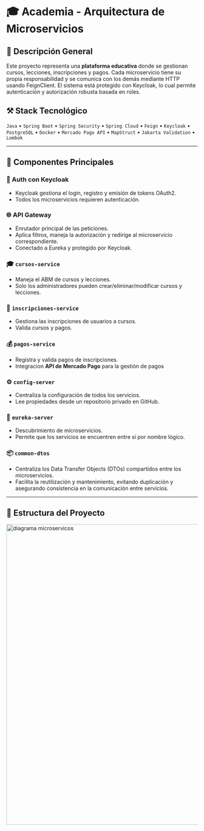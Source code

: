# 🎓 Academia - Arquitectura de Microservicios 
## 📖 Descripción General

Este proyecto representa una **plataforma educativa** donde se gestionan cursos, lecciones, inscripciones y pagos. Cada microservicio tiene su propia responsabilidad y se comunica con los demás mediante HTTP usando FeignClient. El sistema está protegido con Keycloak, lo cual permite autenticación y autorización robusta basada en roles.

## ⚒️ Stack Tecnológico

`Java` • `Spring Boot` • `Spring Security` • `Spring Cloud` • `Feign` • `Keycloak` • `PostgreSQL` • `Docker` • `Mercado Pago API` • `MapStruct` • `Jakarta Validation` • `Lombok`

---

## 🧩 Componentes Principales

### 🔐 Auth con Keycloak
- Keycloak gestiona el login, registro y emisión de tokens OAuth2.
- Todos los microservicios requieren autenticación.

### 🌐 API Gateway
- Enrutador principal de las peticiones.
- Aplica filtros, maneja la autorización y redirige al microservicio correspondiente.
- Conectado a Eureka y protegido por Keycloak.

### 🎓 `cursos-service`
- Maneja el ABM de cursos y lecciones.
- Solo los administradores pueden crear/eliminar/modificar cursos y lecciones.

### 📝 `inscripciones-service`
- Gestiona las inscripciones de usuarios a cursos.
- Valida cursos y pagos.

### 💰 `pagos-service`
- Registra y valida pagos de inscripciones.
- Integracion **API de Mercado Pago** para la gestión de pagos

### ⚙️ `config-server`
- Centraliza la configuración de todos los servicios.
- Lee propiedades desde un repositorio privado en GitHub.

### 🧭 `eureka-server`
- Descubrimiento de microservicios.
- Permite que los servicios se encuentren entre sí por nombre lógico.

### 📦 `common-dtos`
- Centraliza los Data Transfer Objects (DTOs) compartidos entre los microservicios.
- Facilita la reutilización y mantenimiento, evitando duplicación y asegurando consistencia en la comunicación entre servicios.

---

## 📂 Estructura del Proyecto

<img width="790" alt="diagrama microservicos" src="https://github.com/user-attachments/assets/8ad9dbdf-c4f8-4b37-a0c6-1b069ff070ff" />



